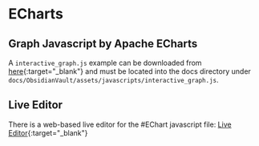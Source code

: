 # ECharts
## Graph Javascript by Apache ECharts

A `interactive_graph.js` example can be downloaded from [here](https://raw.githubusercontent.com/daxcore/mkdocs-obsidian-interactive-graph-plugin/main/docs/ObsidianVault/assets/javascripts/interactive_graph.js){:target="\_blank"} and must be located into the docs directory under `docs/ObsidianVault/assets/javascripts/interactive_graph.js`.

## Live Editor

There is a web-based live editor for the #EChart javascript file: [Live Editor](https://echarts.apache.org/examples/en/editor.html?c=graph){:target="\_blank"}
